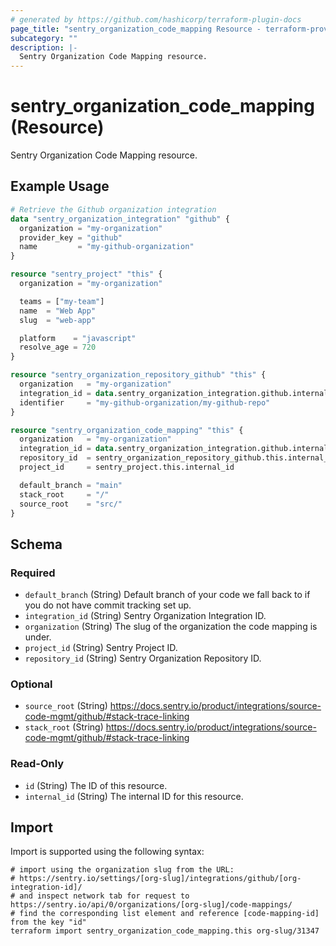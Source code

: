 ```yaml
---
# generated by https://github.com/hashicorp/terraform-plugin-docs
page_title: "sentry_organization_code_mapping Resource - terraform-provider-sentry"
subcategory: ""
description: |-
  Sentry Organization Code Mapping resource.
---
```


# sentry_organization_code_mapping (Resource)

Sentry Organization Code Mapping resource.

## Example Usage

```terraform
# Retrieve the Github organization integration
data "sentry_organization_integration" "github" {
  organization = "my-organization"
  provider_key = "github"
  name         = "my-github-organization"
}

resource "sentry_project" "this" {
  organization = "my-organization"

  teams = ["my-team"]
  name  = "Web App"
  slug  = "web-app"

  platform    = "javascript"
  resolve_age = 720
}

resource "sentry_organization_repository_github" "this" {
  organization   = "my-organization"
  integration_id = data.sentry_organization_integration.github.internal_id
  identifier     = "my-github-organization/my-github-repo"
}

resource "sentry_organization_code_mapping" "this" {
  organization   = "my-organization"
  integration_id = data.sentry_organization_integration.github.internal_id
  repository_id  = sentry_organization_repository_github.this.internal_id
  project_id     = sentry_project.this.internal_id

  default_branch = "main"
  stack_root     = "/"
  source_root    = "src/"
}
```

<!-- schema generated by tfplugindocs -->
## Schema

### Required

- `default_branch` (String) Default branch of your code we fall back to if you do not have commit tracking set up.
- `integration_id` (String) Sentry Organization Integration ID.
- `organization` (String) The slug of the organization the code mapping is under.
- `project_id` (String) Sentry Project ID.
- `repository_id` (String) Sentry Organization Repository ID.

### Optional

- `source_root` (String) https://docs.sentry.io/product/integrations/source-code-mgmt/github/#stack-trace-linking
- `stack_root` (String) https://docs.sentry.io/product/integrations/source-code-mgmt/github/#stack-trace-linking

### Read-Only

- `id` (String) The ID of this resource.
- `internal_id` (String) The internal ID for this resource.

## Import

Import is supported using the following syntax:

```shell
# import using the organization slug from the URL:
# https://sentry.io/settings/[org-slug]/integrations/github/[org-integration-id]/
# and inspect network tab for request to https://sentry.io/api/0/organizations/[org-slug]/code-mappings/
# find the corresponding list element and reference [code-mapping-id] from the key "id"
terraform import sentry_organization_code_mapping.this org-slug/31347
```
